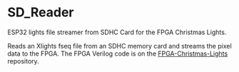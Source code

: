 # SD_Reader
ESP32 lights file streamer from SDHC Card for the FPGA Christmas Lights.

Reads an Xlights fseq file from an SDHC memory card and streams the pixel data to the FPGA. The FPGA Verilog code is on the [FPGA-Christmas-Lights](http://www.github.com/ShaunPrice/FPGA-Christmas-Lights/) repository.
